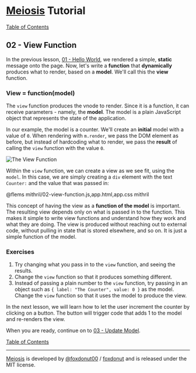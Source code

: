 # [Meiosis](https://meiosis.js.org) Tutorial

[Table of Contents](toc.html)

## 02 - View Function

In the previous lesson, [01 - Hello World](01-hello-world-mithril.html), we rendered a simple,
**static** message onto the page. Now, let's write a **function** that **dynamically** produces
what to render, based on a **model**. We'll call this the **view** function.

### View = function(model)

The `view` function produces the vnode to render. Since it is a function, it can receive
parameters - namely, the **model**. The model is a plain JavaScript object that represents the
state of the application.

In our example, the model is a counter. We'll create an **initial** model with a value of `0`.
When rendering with `m.render`, we pass the DOM element as before, but instead of hardcoding
what to render, we pass the **result** of calling the `view` function with the value
`0`.

![The View Function](02-view-function-01.svg)

Within the `view` function, we can create a view as we see fit, using the `model`. In this
case, we are simply creating a `div` element with the text `Counter:` and the value that was
passed in:

@flems mithril/02-view-function.js,app.html,app.css mithril

This concept of having the view as a **function of the model** is important. The resulting
view depends only on what is passed in to the function. This makes it simple to write view
functions and understand how they work and what they are doing. The view is produced without
reaching out to external code, without pulling in state that is stored elsewhere, and so on.
It is just a simple function of the model.

### Exercises

1. Try changing what you pass in to the `view` function, and seeing the results.
1. Change the `view` function so that it produces something different.
1. Instead of passing a plain number to the `view` function, try passing in an object such as
`{ label: "The Counter", value: 0 }` as the model. Change the `view` function so that it uses the
model to produce the view.

In the next lesson, we will learn how to let the user increment the counter by clicking on a
button. The button will trigger code that adds 1 to the model and re-renders the view.

When you are ready, continue on to [03 - Update Model](03-update-model-mithril.html).

[Table of Contents](toc.html)

-----

[Meiosis](https://meiosis.js.org) is developed by [@foxdonut00](http://twitter.com/foxdonut00) / [foxdonut](https://github.com/foxdonut) and is released under the MIT license.
